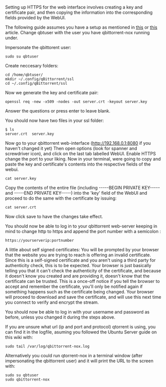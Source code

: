 Setting up HTTPS for the web interface involves creating a key and certificate pair, and then copying the information into the corresponding fields provided by the WebUI.

The following guide assumes you have a setup as mentioned in [this](https://github.com/qbittorrent/qBittorrent/wiki/Setting-up-qBittorrent-on-Ubuntu-server-as-daemon-with-Web-interface-(14.04-and-older)) or [this](https://github.com/qbittorrent/qBittorrent/wiki/Setting-up-qBittorrent-on-Ubuntu-server-as-daemon-with-Web-interface-(15.04-and-newer)) article. Change qbtuser with the user you have qbittorrent-nox running under.


Impersonate the qbittorent user:  

`sudo su qbtuser`

Create neccesary folders:  
```
cd /home/qbtuser/
mkdir ~/.config/qBittorrent/ssl
cd ~/.config/qBittorrent/ssl
```
Now we generate the key and certificate pair:

`openssl req -new -x509 -nodes -out server.crt -keyout server.key`

Answer the questions or press enter to leave blank.


You should now have two files in your ssl folder:
```
$ ls
server.crt  server.key
```
Now go to your qbittorrent web-interface (http://192.168.0.1:8080 if you haven't changed it yet) Then open options (look for spanner and screwdriver icon), and click on the last tab labelled WebUI. Enable HTTPS change the port to your liking. Now in your terminal, were going to copy and paste the key and certificate's contents into the respective fields of the webui.
```
cat server.key
```
Copy the contents of the entire file (including -----BEGIN PRIVATE KEY----- and -----END PRIVATE KEY-----)
into the 'key' field of the WebUI and proceed to do the same with the certificate by issuing:
```
cat server.crt
```

Now click save to have the changes take effect. 

You should now be able to log in to your qbittorrent web-server keeping in mind to change http to https and append the port number with a semicolon :

```
https://yourserverip:portnumber
```

A little about self signed certificates: You will be prompted by your browser that the website you are trying to reach is offering an invalid certificate. Since this is a self-signed certificate and you aren't using a third party for authenticity check, this is to be expected. Your browser is just basically telling you that it can't check the authenticity of the certificate, and because it doesn't know you created and are providing it, doesn't know that the certificate can be trusted. This is a once-off notice if you tell the browser to accept and remember the certificate, you'll only be notified again if something happens such as the certificate being changed. Your browser will proceed to download and save the certificate, and will use this next time you connect to verify and encrypt the stream.

You should now be able to log in with your username and password as before, unless you changed it during the steps above.

If you are unsure what url (ip and port and protocol) qtorrent is using, you can find it in the logfile, asuming you followed the Ubuntu Server guide on this wiki with:

`sudo tail /var/log/qbittorrent-nox.log`

Alternatively you could run qtorrent-nox in a terminal window (after impersonating the qbittorrent user) and it will print the URL to the screen with:  

`sudo su qbtuser`  
`sudo qbittorrent-nox`
